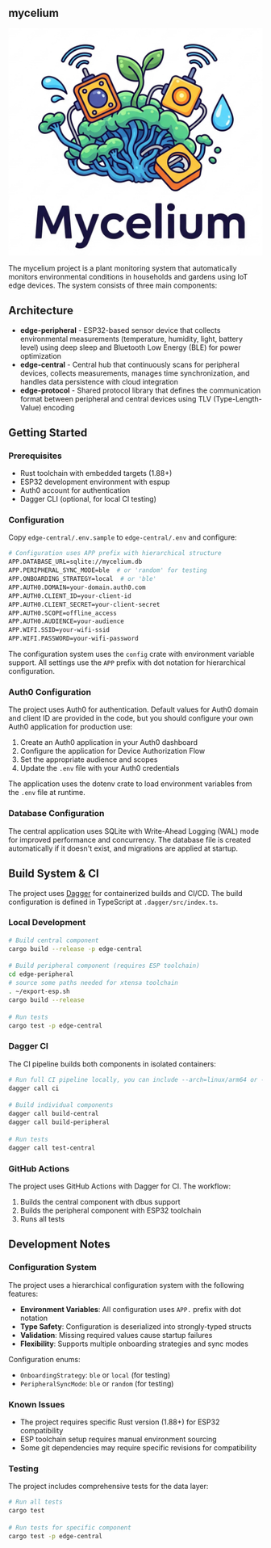 ## mycelium

![mycelium logo](/logo-mycelium.jpg)

The mycelium project is a plant monitoring system that automatically monitors
environmental conditions in households and gardens using IoT edge devices. The
system consists of three main components:

## Architecture

- **edge-peripheral** - ESP32-based sensor device that collects environmental
  measurements (temperature, humidity, light, battery level) using deep sleep
  and Bluetooth Low Energy (BLE) for power optimization
- **edge-central** - Central hub that continuously scans for peripheral devices,
  collects measurements, manages time synchronization, and handles data
  persistence with cloud integration
- **edge-protocol** - Shared protocol library that defines the communication
  format between peripheral and central devices using TLV (Type-Length-Value)
  encoding

## Getting Started

### Prerequisites

- Rust toolchain with embedded targets (1.88+)
- ESP32 development environment with espup
- Auth0 account for authentication
- Dagger CLI (optional, for local CI testing)

### Configuration

Copy `edge-central/.env.sample` to `edge-central/.env` and configure:

```bash
# Configuration uses APP prefix with hierarchical structure
APP.DATABASE_URL=sqlite://mycelium.db
APP.PERIPHERAL_SYNC_MODE=ble  # or 'random' for testing
APP.ONBOARDING_STRATEGY=local  # or 'ble'
APP.AUTH0.DOMAIN=your-domain.auth0.com
APP.AUTH0.CLIENT_ID=your-client-id
APP.AUTH0.CLIENT_SECRET=your-client-secret
APP.AUTH0.SCOPE=offline_access
APP.AUTH0.AUDIENCE=your-audience
APP.WIFI.SSID=your-wifi-ssid
APP.WIFI.PASSWORD=your-wifi-password
```

The configuration system uses the `config` crate with environment variable support. All settings use the `APP` prefix with dot notation for hierarchical configuration.

### Auth0 Configuration

The project uses Auth0 for authentication. Default values for Auth0 domain and
client ID are provided in the code, but you should configure your own Auth0
application for production use:

1. Create an Auth0 application in your Auth0 dashboard
2. Configure the application for Device Authorization Flow
3. Set the appropriate audience and scopes
4. Update the `.env` file with your Auth0 credentials

The application uses the dotenv crate to load environment variables from the
`.env` file at runtime.

### Database Configuration

The central application uses SQLite with Write-Ahead Logging (WAL) mode for improved
performance and concurrency. The database file is created automatically if it
doesn't exist, and migrations are applied at startup.

## Build System & CI

The project uses [Dagger](https://dagger.io/) for containerized builds and CI/CD. The build configuration is defined in TypeScript at `.dagger/src/index.ts`.

### Local Development

```bash
# Build central component
cargo build --release -p edge-central

# Build peripheral component (requires ESP toolchain)
cd edge-peripheral
# source some paths needed for xtensa toolchain
. ~/export-esp.sh
cargo build --release

# Run tests
cargo test -p edge-central
```

### Dagger CI

The CI pipeline builds both components in isolated containers:

```bash
# Run full CI pipeline locally, you can include --arch=linux/arm64 or --arch=linux/amd64 depending on your platform
dagger call ci

# Build individual components
dagger call build-central
dagger call build-peripheral

# Run tests
dagger call test-central
```

### GitHub Actions

The project uses GitHub Actions with Dagger for CI. The workflow:
1. Builds the central component with dbus support
2. Builds the peripheral component with ESP32 toolchain
3. Runs all tests

## Development Notes

### Configuration System

The project uses a hierarchical configuration system with the following features:

- **Environment Variables**: All configuration uses `APP.` prefix with dot notation
- **Type Safety**: Configuration is deserialized into strongly-typed structs
- **Validation**: Missing required values cause startup failures
- **Flexibility**: Supports multiple onboarding strategies and sync modes

Configuration enums:
- `OnboardingStrategy`: `ble` or `local` (for testing)
- `PeripheralSyncMode`: `ble` or `random` (for testing)

### Known Issues

- The project requires specific Rust version (1.88+) for ESP32 compatibility
- ESP toolchain setup requires manual environment sourcing
- Some git dependencies may require specific revisions for compatibility

### Testing

The project includes comprehensive tests for the data layer:

```bash
# Run all tests
cargo test

# Run tests for specific component
cargo test -p edge-central
```
